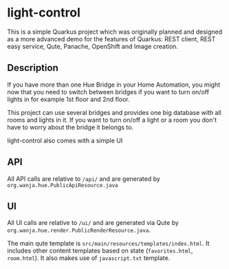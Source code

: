 # light-control 

This is a simple Quarkus project which was originally planned and designed as a more advanced demo for the features of Quarkus: REST client, REST easy service, Qute, Panache, OpenShift and Image creation.

## Description
If you have more than one Hue Bridge in your Home Automation, you might now that you need to switch between bridges if you want to turn on/off lights in for example 1st floor and 2nd floor. 

This project can use several bridges and provides one big database with all rooms and lights in it. If you want to turn on/off a light or a room you don't have to worry about the bridge it belongs to. 

light-control also comes with a simple UI

## API
All API calls are relative to `/api/` and are generated by `org.wanja.hue.PublicApiResource.java`

## UI
All UI calls are relative to `/ui/` and are generated via Qute by `org.wanja.hue.render.PublicRenderResource.java`.

The main qute template is `src/main/resources/templates/index.html`. It includes other content templates based on state (`favorites.html`, `room.html`). It also makes use of `javascript.txt` template.

